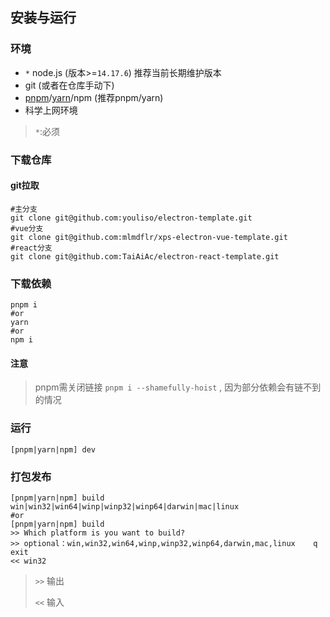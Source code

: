 ## 安装与运行



### 环境

- `*` node.js (版本>=`14.17.6`) 推荐当前长期维护版本
- git (或者在仓库手动下)
- [pnpm](https://pnpm.js.org/)/[yarn](https://yarnpkg.com/)/npm (推荐pnpm/yarn)
- 科学上网环境

> `*`:必须



### 下载仓库

#### git拉取

```shell
#主分支
git clone git@github.com:youliso/electron-template.git
#vue分支
git clone git@github.com:mlmdflr/xps-electron-vue-template.git
#react分支
git clone git@github.com:TaiAiAc/electron-react-template.git
```



### 下载依赖

```shell
pnpm i
#or
yarn
#or
npm i
```

#### 注意

> pnpm需关闭链接 `pnpm i --shamefully-hoist` , 因为部分依赖会有链不到的情况



### 运行

```shell
[pnpm|yarn|npm] dev
```



### 打包发布

```shell
[pnpm|yarn|npm] build win|win32|win64|winp|winp32|winp64|darwin|mac|linux
#or
[pnpm|yarn|npm] build
>> Which platform is you want to build?
>> optional：win,win32,win64,winp,winp32,winp64,darwin,mac,linux    q exit
<< win32
```

>  `>>`  输出
>  
>  `<<`  输入


